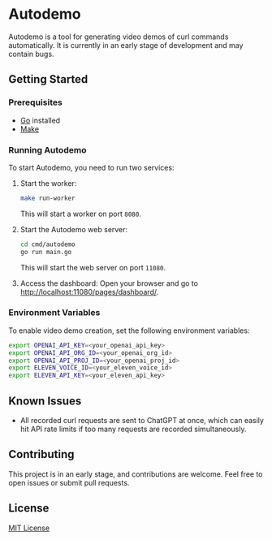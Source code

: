 # Autodemo

Autodemo is a tool for generating video demos of curl commands automatically. It is currently in an early stage of development and may contain bugs.

## Getting Started

### Prerequisites

- [Go](https://go.dev/) installed
- [Make](https://www.gnu.org/software/make/)

### Running Autodemo

To start Autodemo, you need to run two services:

1. Start the worker:

   ```sh
   make run-worker
   ```

   This will start a worker on port `8080`.

2. Start the Autodemo web server:

   ```sh
   cd cmd/autodemo
   go run main.go
   ```

   This will start the web server on port `11080`.

3. Access the dashboard: Open your browser and go to [http://localhost:11080/pages/dashboard/](http://localhost:11080/pages/dashboard/).

### Environment Variables

To enable video demo creation, set the following environment variables:

```sh
export OPENAI_API_KEY=<your_openai_api_key>
export OPENAI_API_ORG_ID=<your_openai_org_id>
export OPENAI_API_PROJ_ID=<your_openai_proj_id>
export ELEVEN_VOICE_ID=<your_eleven_voice_id>
export ELEVEN_API_KEY=<your_eleven_api_key>
```

## Known Issues

- All recorded curl requests are sent to ChatGPT at once, which can easily hit API rate limits if too many requests are recorded simultaneously.

## Contributing

This project is in an early stage, and contributions are welcome. Feel free to open issues or submit pull requests.

## License

[MIT License](LICENSE)
